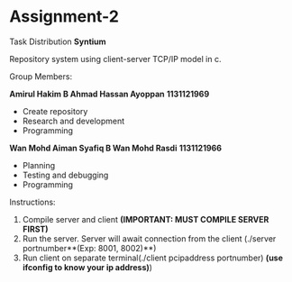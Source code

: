 # Assignment-2

Task Distribution **Syntium**

Repository system using client-server TCP/IP model in c.

Group Members:

**Amirul Hakim B Ahmad Hassan Ayoppan** **1131121969** 
- Create repository
- Research and development
- Programming

**Wan Mohd Aiman Syafiq B Wan Mohd Rasdi** **1131121966** 
- Planning
- Testing and debugging
- Programming

Instructions:

1. Compile server and client **(IMPORTANT: MUST COMPILE SERVER FIRST)**
2. Run the server. Server will await connection from the client (./server portnumber**(Exp: 8001, 8002)**)
3. Run client on separate terminal(./client  pcipaddress  portnumber)
**(use ifconfig to know your ip address)**)




